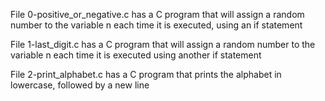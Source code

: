 File 0-positive_or_negative.c has a C program that will assign a random number to the variable n each time it is executed, using an if statement

File 1-last_digit.c has a C program that will assign a random number to the variable n each time it is executed using another if statement

File 2-print_alphabet.c has a C program that prints the alphabet in lowercase, followed by a new line


